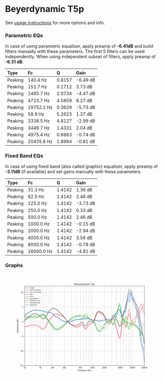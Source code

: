 # Beyerdynamic T5p
See [usage instructions](https://github.com/jaakkopasanen/AutoEq#usage) for more options and info.

### Parametric EQs
In case of using parametric equalizer, apply preamp of **-6.41dB** and build filters manually
with these parameters. The first 5 filters can be used independently.
When using independent subset of filters, apply preamp of **-6.31 dB**.

| Type    | Fc         |      Q | Gain     |
|:--------|:-----------|:-------|:---------|
| Peaking | 140.4 Hz   | 0.8157 | -6.49 dB |
| Peaking | 151.7 Hz   | 0.1712 | 3.73 dB  |
| Peaking | 1485.7 Hz  | 2.0734 | -4.47 dB |
| Peaking | 4723.7 Hz  | 4.5859 | 6.27 dB  |
| Peaking | 19752.2 Hz | 0.3629 | -5.73 dB |
| Peaking | 58.9 Hz    | 5.2623 | 1.37 dB  |
| Peaking | 3336.5 Hz  | 4.8127 | -2.99 dB |
| Peaking | 3449.7 Hz  | 1.4331 | 2.04 dB  |
| Peaking | 4975.4 Hz  | 0.6863 | -0.74 dB |
| Peaking | 20435.8 Hz | 1.8964 | -0.81 dB |

### Fixed Band EQs
In case of using fixed band (also called graphic) equalizer, apply preamp of **-3.11dB**
(if available) and set gains manually with these parameters.

| Type    | Fc         |      Q | Gain     |
|:--------|:-----------|:-------|:---------|
| Peaking | 31.3 Hz    | 1.4142 | 1.36 dB  |
| Peaking | 62.5 Hz    | 1.4142 | 2.46 dB  |
| Peaking | 125.0 Hz   | 1.4142 | -3.73 dB |
| Peaking | 250.0 Hz   | 1.4142 | 0.33 dB  |
| Peaking | 500.0 Hz   | 1.4142 | 2.46 dB  |
| Peaking | 1000.0 Hz  | 1.4142 | -0.15 dB |
| Peaking | 2000.0 Hz  | 1.4142 | -2.94 dB |
| Peaking | 4000.0 Hz  | 1.4142 | 3.56 dB  |
| Peaking | 8000.0 Hz  | 1.4142 | -0.78 dB |
| Peaking | 16000.0 Hz | 1.4142 | -4.81 dB |

### Graphs
![](./Beyerdynamic%20T5p.png)